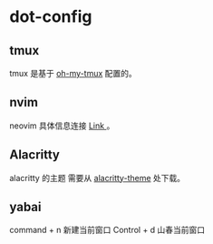 # dot-config



## tmux

tmux 是基于  [oh-my-tmux](https://github.com/gpakosz/.tmux)   配置的。



## nvim 

neovim 具体信息连接  [Link ](https://github.com/yuniezzx/dotConfig/tree/main/nvim)  。



## Alacritty 

alacritty 的主题 需要从 [ alacritty-theme](https://github.com/alacritty/alacritty-theme) 处下载。



## yabai

command + n 新建当前窗口
Control + d 山春当前窗口
